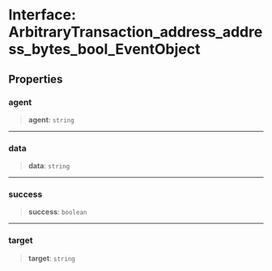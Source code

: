 # Interface: ArbitraryTransaction\_address\_address\_bytes\_bool\_EventObject

## Properties

### agent

> **agent**: `string`

***

### data

> **data**: `string`

***

### success

> **success**: `boolean`

***

### target

> **target**: `string`

